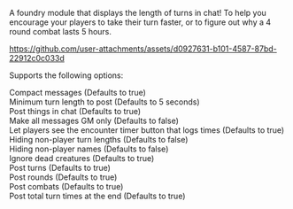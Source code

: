 A foundry module that displays the length of turns in chat! To help you encourage your players to take their turn faster, or to figure out why a 4 round combat lasts 5 hours.

https://github.com/user-attachments/assets/d0927631-b101-4587-87bd-22912c0c033d

Supports the following options:

Compact messages (Defaults to true)  
Minimum turn length to post (Defaults to 5 seconds)  
Post things in chat (Defaults to true)  
Make all messages GM only (Defaults to false)  
Let players see the encounter timer button that logs times (Defaults to true)  
Hiding non-player turn lengths (Defaults to false)  
Hiding non-player names (Defaults to false)  
Ignore dead creatures (Defaults to true)  
Post turns (Defaults to true)  
Post rounds (Defaults to true)  
Post combats (Defaults to true)  
Post total turn times at the end (Defaults to true)  
